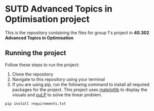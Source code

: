 # SUTD Advanced Topics in Optimisation project 

This is the repository containing the files for group 1's project in **40.302 Advanced Topics in Optimisation**

## Running the project

Follow these steps to run the project:

1. Clone the repository
2. Navigate to this repository using your terminal
3. If you are using pip, run the following command to install all required packages for the project. This project uses [matplotlib](https://matplotlib.org/stable/) to display the visuals and [puLP](https://pypi.org/project/PuLP/) to solve the linear problem.

```
pip install requirements.txt
```
